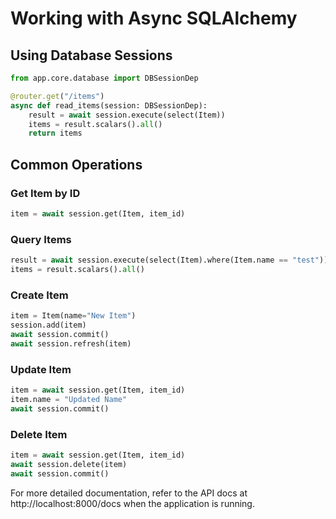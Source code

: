 # Working with Async SQLAlchemy

## Using Database Sessions

```python
from app.core.database import DBSessionDep

@router.get("/items")
async def read_items(session: DBSessionDep):
    result = await session.execute(select(Item))
    items = result.scalars().all()
    return items
```

## Common Operations

### Get Item by ID

```python
item = await session.get(Item, item_id)
```

### Query Items

```python
result = await session.execute(select(Item).where(Item.name == "test"))
items = result.scalars().all()
```

### Create Item

```python
item = Item(name="New Item")
session.add(item)
await session.commit()
await session.refresh(item)
```

### Update Item

```python
item = await session.get(Item, item_id)
item.name = "Updated Name"
await session.commit()
```

### Delete Item

```python
item = await session.get(Item, item_id)
await session.delete(item)
await session.commit()
```

For more detailed documentation, refer to the API docs at http://localhost:8000/docs when the application is running.
